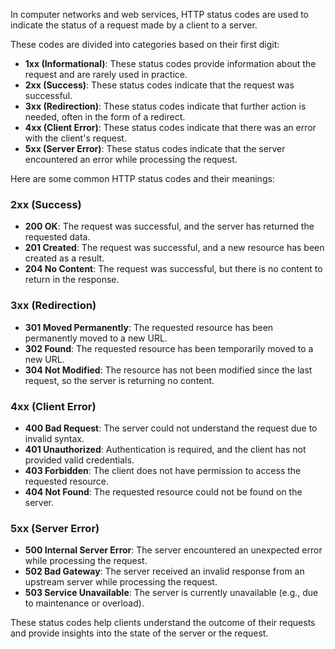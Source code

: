 In computer networks and web services, HTTP status codes are used to indicate the status of a request made by a client to a server. 

These codes are divided into categories based on their first digit:

- **1xx (Informational)**: These status codes provide information about the request and are rarely used in practice.
- **2xx (Success)**: These status codes indicate that the request was successful.
- **3xx (Redirection)**: These status codes indicate that further action is needed, often in the form of a redirect.
- **4xx (Client Error)**: These status codes indicate that there was an error with the client's request.
- **5xx (Server Error)**: These status codes indicate that the server encountered an error while processing the request.

Here are some common HTTP status codes and their meanings:

### 2xx (Success)
- **200 OK**: The request was successful, and the server has returned the requested data.
- **201 Created**: The request was successful, and a new resource has been created as a result.
- **204 No Content**: The request was successful, but there is no content to return in the response.

### 3xx (Redirection)
- **301 Moved Permanently**: The requested resource has been permanently moved to a new URL.
- **302 Found**: The requested resource has been temporarily moved to a new URL.
- **304 Not Modified**: The resource has not been modified since the last request, so the server is returning no content.

### 4xx (Client Error)
- **400 Bad Request**: The server could not understand the request due to invalid syntax.
- **401 Unauthorized**: Authentication is required, and the client has not provided valid credentials.
- **403 Forbidden**: The client does not have permission to access the requested resource.
- **404 Not Found**: The requested resource could not be found on the server.

### 5xx (Server Error)
- **500 Internal Server Error**: The server encountered an unexpected error while processing the request.
- **502 Bad Gateway**: The server received an invalid response from an upstream server while processing the request.
- **503 Service Unavailable**: The server is currently unavailable (e.g., due to maintenance or overload).

These status codes help clients understand the outcome of their requests and provide insights into the state of the server or the request.